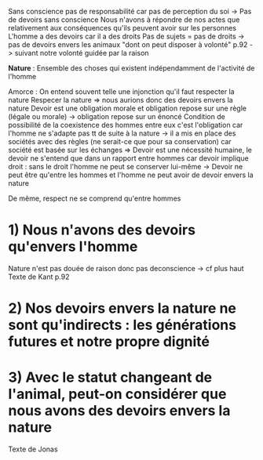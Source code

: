 Sans conscience pas de responsabilité car pas de perception du soi -> Pas de devoirs sans conscience
Nous n'avons à répondre de nos actes que relativement aux conséquences qu'ils peuvent avoir sur les personnes
L'homme a des devoirs car il a des droits
Pas de sujets = pas de droits -> pas de devoirs envers les animaux "dont on peut disposer à volonté" p.92
-> suivant notre volonté guidée par la raison


**Nature** : Ensemble des choses qui existent indépendamment de l'activité de l'homme

Amorce : On entend souvent telle une injonction qu'il faut respecter la nature
Respecer la nature => nous aurions donc des devoirs  envers la nature
Devoir est une obligation morale et obligation repose sur une règle (légale ou morale) -> obligation repose sur un énoncé
Condition de possibilité de la coexistence des hommes entre eux c'est l'obligation car l'homme ne s'adapte pas tt de suite à la nature -> il a mis en place des sociétés avec des règles (ne serait-ce que pour sa conservation) car société est  basée sur les échanges
=> Devoir est une nécessité humaine, le devoir ne s'entend que dans un rapport entre hommes car devoir implique droit : sans le droit l'homme ne peut se conserver lui-même
-> Devoir ne peut être qu'entre les hommes et l'homme ne peut avoir de devoir envers la nature

De même, respect ne se comprend qu'entre hommes

# 1) Nous n'avons des devoirs qu'envers l'homme
Nature n'est pas douée de raison donc pas deconscience -> cf plus haut
Texte de Kant p.92
# 2) Nos devoirs envers la nature ne sont qu'indirects : les générations futures et notre propre dignité
# 3) Avec le statut changeant de l'animal, peut-on considérer que nous avons des devoirs envers la nature
Texte de Jonas